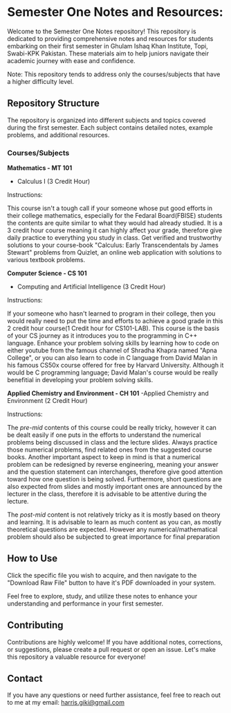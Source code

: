 # Semester One Notes and Resources:

Welcome to the Semester One Notes repository! This repository is dedicated to providing comprehensive notes and resources for students embarking on their first semester in Ghulam Ishaq Khan Institute, Topi, Swabi-KPK Pakistan. These materials aim to help juniors navigate their academic journey with ease and confidence.

Note: This repository tends to address only the courses/subjects that have a higher difficulty level.

## Repository Structure

The repository is organized into different subjects and topics covered during the first semester. Each subject contains detailed notes, example problems, and additional resources.

### Courses/Subjects

**Mathematics - MT 101**
  - Calculus I (3 Credit Hour)

Instructions: 

This course isn't a tough call if your someone whose put good efforts in their college mathematics, especially for the Fedaral Board(FBISE) students the contents are quite similar to what they would had already studied. It is a 3 credit hour course meaning it can highly affect your grade, therefore give daily practice to everything you study in class. Get verified and trustworthy solutions to your course-book "Calculus: Early Transcendentals by James Stewart" problems from Quizlet, an online web application with solutions to various textbook problems.



**Computer Science - CS 101**
  - Computing and Artificial Intelligence (3 Credit Hour)

Instructions: 

If your someone who hasn't learned to program in their college, then you would really need to put the time and efforts to achieve a good grade in this 2 credit hour course(1 Credit hour for CS101-LAB). This course is the basis of your CS journey as it introduces you to the programming in C++ language.
Enhance your problem solving skills by learning how to code on either youtube from the famous channel of Shradha Khapra named "Apna College", or you can also learn to code in C language from David Malan in his famous CS50x course offered for free by Harvard University. Although it would be C programming language; David Malan's course would be really benefitial in developing your problem solving skills.



**Applied Chemistry and Environment - CH 101**
  -Applied Chemistry and Environment (2 Credit Hour)

Instructions: 

The *pre-mid* contents of this course could be really tricky, however it can be dealt easily if one puts in the efforts to understand the numerical problems being discussed in class and the lecture slides. Always practice those numerical problems, find related ones from the suggested course books. Another important aspect to keep in mind is that a numerical problem can be redesigned by reverse engineering, meaning your answer and the question statement can interchanges, therefore give good attention toward how one question is being solved. Furthermore, short questions are also expected from slides and mostly important ones are announced by the lecturer in the class, therefore it is advisable to be attentive during the lecture.

The *post-mid* content is not relatively tricky as it is mostly based on theory and learning. It is advisable to learn as much content as you can, as mostly theoretical questions are expected. However any numerical/mathematical problem should also be subjected to great importance for final preparation



## How to Use

Click the specific file you wish to acquire, and then navigate to the "Download Raw File" button to have it's PDF downloaded in your system.

Feel free to explore, study, and utilize these notes to enhance your understanding and performance in your first semester.

## Contributing

Contributions are highly welcome! If you have additional notes, corrections, or suggestions, please create a pull request or open an issue. Let's make this repository a valuable resource for everyone!

## Contact

If you have any questions or need further assistance, feel free to reach out to me at my email:
harris.giki@gmail.com
